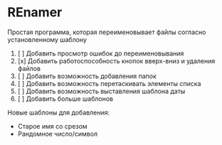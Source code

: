 # REnamer

Простая программа, которая переименовывает файлы согласно
установленному шаблону

1. [ ] Добавить просмотр ошибок до переименовывания
2. [x] Добавить работоспособность кнопок вверх-вниз и удаления файлов
3. [ ] Добавить возможность добавления папок
4. [ ] Добавить возможность перетаскивать элементы списка
5. [ ] Добавить возможность выставления шаблона даты
6. [ ] Добавить больше шаблонов


Новые шаблоны для добавления:
* Старое имя со срезом
* Рандомное число/символ